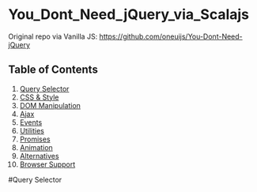 # You_Dont_Need_jQuery_via_Scalajs
Original repo via Vanilla JS: https://github.com/oneuijs/You-Dont-Need-jQuery

## Table of Contents

1. [Query Selector](#query-selector)
1. [CSS & Style](#css--style)
1. [DOM Manipulation](#dom-manipulation)
1. [Ajax](#ajax)
1. [Events](#events)
1. [Utilities](#utilities)
1. [Promises](#promises)
1. [Animation](#animation)
1. [Alternatives](#alternatives)
1. [Browser Support](#browser-support)

#Query Selector
